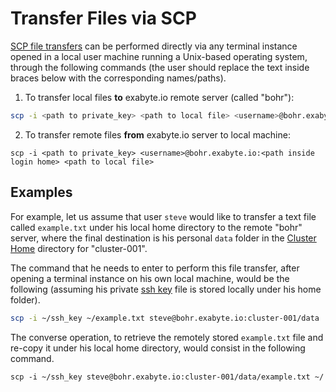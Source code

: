 # Transfer Files via SCP

[SCP file transfers](../../remote-connection/ssh.md#transfer-files-with-scp) can be performed directly via any terminal instance opened in a local user machine running a Unix-based operating system, through the following commands (the user should replace the text inside braces below with the corresponding names/paths).

1. To transfer local files **to** exabyte.io remote server (called "bohr"):

```bash
scp -i <path to private_key> <path to local file> <username>@bohr.exabyte.io:<path inside login home>
```

2. To transfer remote files **from** exabyte.io server to local machine:

```
scp -i <path to private_key> <username>@bohr.exabyte.io:<path inside login home> <path to local file>
```

## Examples

For example, let us assume that user `steve` would like to transfer a text file called `example.txt` under his local home directory to the remote "bohr" server, where the final destination is his personal `data` folder in the [Cluster Home](../../infrastructure/clusters/directories.md) directory for "cluster-001".
 
The command that he needs to enter to perform this file transfer, after opening a terminal instance on his own local machine, would be the following (assuming his private [ssh key](../../remote-connection/ssh.md) file is stored locally under his home folder).

```bash
scp -i ~/ssh_key ~/example.txt steve@bohr.exabyte.io:cluster-001/data
```

The converse operation, to retrieve the remotely stored `example.txt` file and re-copy it under his local home directory, would consist in the following command.

```
scp -i ~/ssh_key steve@bohr.exabyte.io:cluster-001/data/example.txt ~/
```
